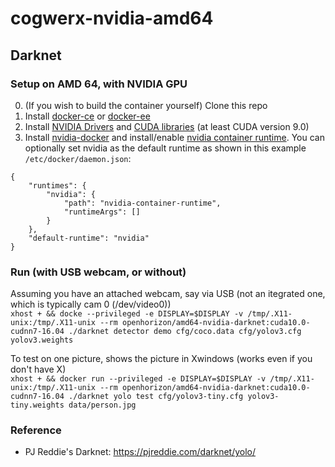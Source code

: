 # cogwerx-nvidia-amd64

## Darknet

### Setup on AMD 64, with NVIDIA GPU
0. (If you wish to build the container yourself) Clone this repo
1. Install [docker-ce](https://docs.docker.com/install/linux/docker-ce/ubuntu/) or [docker-ee](https://docs.docker.com/install/linux/docker-ee/ubuntu/)
2. Install [NVIDIA Drivers](https://docs.nvidia.com/cuda/cuda-installation-guide-linux/index.html#ubuntu-installation) and [CUDA libraries](https://developer.nvidia.com/cuda-downloads?target_os=Linux&target_arch=x86_64&target_distro=Ubuntu) (at least CUDA version 9.0)
3. Install [nvidia-docker](https://github.com/NVIDIA/nvidia-docker) and install/enable [nvidia container runtime](https://github.com/nvidia/nvidia-container-runtime#installation).  You can optionally set nvidia as the default runtime as shown in this example `/etc/docker/daemon.json`:
```
{
    "runtimes": {
        "nvidia": {
            "path": "nvidia-container-runtime",
            "runtimeArgs": []
        }
    },
    "default-runtime": "nvidia"
}
```
### Run (with USB webcam, or without)
Assuming you have an attached webcam, say via USB (not an itegrated one, which is typically cam 0 (/dev/video0))    
`xhost + && docke --privileged -e DISPLAY=$DISPLAY -v /tmp/.X11-unix:/tmp/.X11-unix --rm openhorizon/amd64-nvidia-darknet:cuda10.0-cudnn7-16.04 ./darknet detector demo cfg/coco.data cfg/yolov3.cfg yolov3.weights`    

To test on one picture, shows the picture in Xwindows (works even if you don't have X)    
`xhost + && docker run --privileged -e DISPLAY=$DISPLAY -v /tmp/.X11-unix:/tmp/.X11-unix --rm openhorizon/amd64-nvidia-darknet:cuda10.0-cudnn7-16.04 ./darknet yolo test cfg/yolov3-tiny.cfg yolov3-tiny.weights data/person.jpg`   


### Reference
- PJ Reddie's Darknet: https://pjreddie.com/darknet/yolo/
